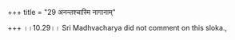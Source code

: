+++
title = "29 अनन्तश्चास्मि नागानाम्"

+++
।।10.29।। Sri Madhvacharya did not comment on this sloka.,
